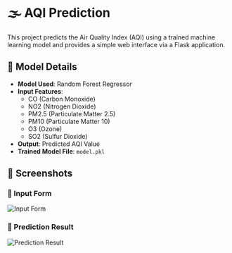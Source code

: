 # 🌫️ AQI Prediction

This project predicts the Air Quality Index (AQI) using a trained machine learning model and provides a simple web interface via a Flask application.

## 🧠 Model Details

- **Model Used**: Random Forest Regressor
- **Input Features**:  
  - CO (Carbon Monoxide)  
  - NO2 (Nitrogen Dioxide)  
  - PM2.5 (Particulate Matter 2.5)  
  - PM10 (Particulate Matter 10)  
  - O3 (Ozone)  
  - SO2 (Sulfur Dioxide)
- **Output**: Predicted AQI Value
- **Trained Model File**: `model.pkl`

## 📸 Screenshots

### 🔹 Input Form  
![Input Form](aqi_input.png)

### 🔹 Prediction Result  
![Prediction Result](aqi_result.png)
